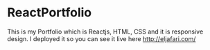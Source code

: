 # ReactPortfolio
This is my Portfolio which is Reactjs, HTML, CSS and it is responsive design. I deployed it so you can see it live here 
http://eljafari.com/
